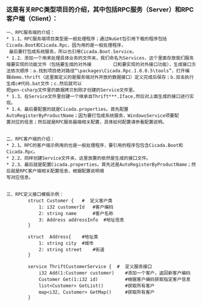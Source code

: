 ﻿
### 这是有关RPC类型项目的介绍，其中包括RPC服务（Server）和RPC客户端（Client）：
	一、RPC服务端的介绍：
	* 1.1、RPC服务端项目类型是一般处理程序；通过NuGet包引用下载的程序包括Cicada.Boot和Cicada.Rpc，因为用的是一般处理程序，
     最后要打包成系统服务，所以也引用Cicada.Boot.Service。
	* 1.2、添加一个用来处理具体业务的文件夹，我们命名为Services，这个里面存放我们服务端要实现的功能文件（包括要生成的对外接        口和要实现的对外接口功能），生成接口方法依次顺序：a.找到项目绝对路径“\packages\Cicada.Rpc.1.0.0.5\tools”，打开编        辑demo.thrift（这里面定义的是服务端对外开放的数据接口）定义完成后保存；b.双击执行生成c#代码.bat文件；c.然后就可以
	把gen-csharp文件里的数据拷贝到刚才创建的Service文件里。
	* 1.3、在Service文件里创建一个继承自Thrift***.Iface,然后对上面生成的接口进行实现。
	* 1.4、最后要配置的就是Cicada.properties。首先配置AutoRegisterByProductName；因为要打包成系统服务，WindowsService项要配
	置对应的信息；然后就是RPC服务器端相关配置，具体如何配置请参看配置说明。
	
	
	二、RPC客户端的介绍：
	* 2.1、RPC的客户端示例用的也是一般处理程序，要引用的程序包包含Cicada.Boot和Cicada.Rpc。
	* 2.2、同样创建Service文件夹，这里放置的依然是生成的接口文件。
	* 2.3、最后就是配置Cicada.properties。首先还是AutoRegisterByProductName；然后就是RPC客户端相关配置信息，根据配置说明填 
	写对应信息。
		
		
	三、RPC定义接口模板示例：
			struct Customer {   #  定义客户类
				1: i32 customerId   #客户编码
				2: string name		#客户名称
				3: Address addressInfo	#地址信息
			}

			struct	Address{	#地址类
				1: string city	#城市
				2: string street	#街道
			}
			  
			service ThriftCustomerService {  #  定义服务接口
				i32 Add(1:Customer customer)	#添加一个客户，返回新客户编码
				Customer Get(1:i32 id)			#根据客户编码获取指定客户信息
				list<Customer> GetList()		#获取所有客户	
				map<i32, Customer> GetMap()		#获取所有客户	
			} 
		
